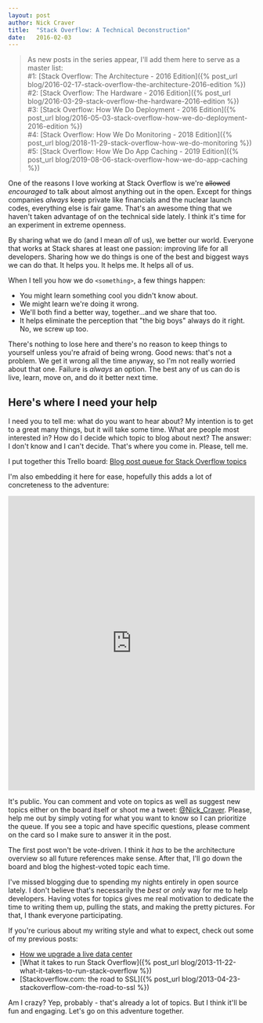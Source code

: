 ```yaml
---
layout: post
author: Nick Craver
title:  "Stack Overflow: A Technical Deconstruction"
date:   2016-02-03
---
```

> As new posts in the series appear, I'll add them here to serve as a master list:  
#1: [Stack Overflow: The Architecture - 2016 Edition]({% post_url blog/2016-02-17-stack-overflow-the-architecture-2016-edition %})  
#2: [Stack Overflow: The Hardware - 2016 Edition]({% post_url blog/2016-03-29-stack-overflow-the-hardware-2016-edition %})  
#3: [Stack Overflow: How We Do Deployment - 2016 Edition]({% post_url blog/2016-05-03-stack-overflow-how-we-do-deployment-2016-edition %})  
#4: [Stack Overflow: How We Do Monitoring - 2018 Edition]({% post_url blog/2018-11-29-stack-overflow-how-we-do-monitoring %})  
#5: [Stack Overflow: How We Do App Caching - 2019 Edition]({% post_url blog/2019-08-06-stack-overflow-how-we-do-app-caching %})  

One of the reasons I love working at Stack Overflow is we're <s>allowed</s> *encouraged* to talk about almost anything out in the open. Except for things companies *always* keep private like financials and the nuclear launch codes, everything else is fair game. That's an awesome thing that we haven't taken advantage of on the technical side lately. I think it's time for an experiment in extreme openness.

By sharing what we do (and I mean *all* of us), we better our world. Everyone that works at Stack shares at least one passion: improving life for all developers. Sharing how we do things is one of the best and biggest ways we can do that. It helps you. It helps me. It helps all of us.

When I tell you how we do `<something>`, a few things happen:

- You might learn something cool you didn't know about.
- We might learn we're doing it wrong.
- We'll both find a better way, together...and we share that too.
- It helps eliminate the perception that "the big boys" always do it right. No, we screw up too.

There's nothing to lose here and there's no reason to keep things to yourself unless you're afraid of being wrong. Good news: that's not a problem. We get it wrong all the time anyway, so I'm not really worried about that one. Failure is *always* an option. The best any of us can do is live, learn, move on, and do it better next time.
<!--more-->

## Here's where I need your help
I need you to tell me: what do you want to hear about? My intention is to get to a great many things, but it will take some time. What are people most interested in? How do I decide which topic to blog about next? The answer: I don't know and I can't decide. That's where you come in. Please, tell me.

I put together this Trello board: [Blog post queue for Stack Overflow topics](https://trello.com/b/0zgQjktX/blog-post-queue-for-stack-overflow-topics)

I'm also embedding it here for ease, hopefully this adds a lot of concreteness to the adventure:
<iframe src="https://trello.com/b/0zgQjktX.html" frameBorder="0" width="100%" height="600"></iframe>

It's public. You can comment and vote on topics as well as suggest new topics either on the board itself or shoot me a tweet: [@Nick_Craver](https://twitter.com/Nick_Craver). Please, help me out by simply voting for what you want to know so I can prioritize the queue. If you see a topic and have specific questions, please comment on the card so I make sure to answer it in the post.

The first post won't be vote-driven. I think it *has* to be the architecture overview so all future references make sense. After that, I'll go down the board and blog the highest-voted topic each time.

I've missed blogging due to spending my nights entirely in open source lately. I don't believe that's necessarily the *best* or *only* way for me to help developers. Having votes for topics gives me real motivation to dedicate the time to writing them up, pulling the stats, and making the pretty pictures. For that, I thank everyone participating.

If you're curious about my writing style and what to expect, check out some of my previous posts:

- [How we upgrade a live data center](http://blog.serverfault.com/2015/03/05/how-we-upgrade-a-live-data-center/)
- [What it takes to run Stack Overflow]({% post_url blog/2013-11-22-what-it-takes-to-run-stack-overflow %})
- [Stackoverflow.com: the road to SSL]({% post_url blog/2013-04-23-stackoverflow-com-the-road-to-ssl %})

Am I crazy? Yep, probably - that's already a lot of topics. But I think it'll be fun and engaging. Let's go on this adventure together.